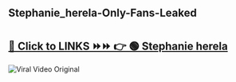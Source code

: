 
 ## Stephanie_herela-Only-Fans-Leaked

# <h2><a href="https://clipsfans.com/Stephanie_herela&ref=git">🔗 Click to LINKS ⏩⏩ 👉 🟢 Stephanie herela </a></h2>

<a href="https://clipsfans.com/Stephanie_herela&ref=git" rel="nofollow" data-target="animated-image.originalLink"><img src="https://i.ibb.co.com/xMMVF88/686577567.gif" alt="Viral Video Original" style="max-width: 100%; display: inline-block;" data-target="animated-image.originalImage"></a>
